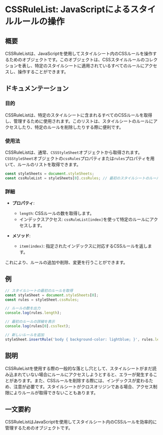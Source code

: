 <!--
Meta Description: # CSSRuleList: JavaScriptによるスタイルルールの操作 ## 概要 CSSRuleListは、JavaScriptを使用してスタイルシート内のCSSルールを操作するためのオブジェクトです。このオブジェクトは、CSSスタイルルールのコレクションを表し、特定のスタイルシートに適用さ...
Meta Keywords: rules, const, stylesheets, cssrulelist, cssrulelistは
-->

# CSSRuleList: JavaScriptによるスタイルルールの操作

## 概要
CSSRuleListは、JavaScriptを使用してスタイルシート内のCSSルールを操作するためのオブジェクトです。このオブジェクトは、CSSスタイルルールのコレクションを表し、特定のスタイルシートに適用されているすべてのルールにアクセスし、操作することができます。

## ドキュメンテーション
### 目的
CSSRuleListは、特定のスタイルシートに含まれるすべてのCSSルールを取得し、管理するために使用されます。このリストは、スタイルシートのルールにアクセスしたり、特定のルールを削除したりする際に便利です。

### 使用法
CSSRuleListは、通常、`CSSStyleSheet`オブジェクトから取得されます。`CSSStyleSheet`オブジェクトの`cssRules`プロパティまたは`rules`プロパティを用いて、ルールのリストを取得できます。

```javascript
const styleSheets = document.styleSheets;
const cssRuleList = styleSheets[0].cssRules; // 最初のスタイルシートのルールを取得
```

### 詳細
- **プロパティ**:
  - `length`: CSSルールの数を取得します。
  - インデックスアクセス: `cssRuleList[index]`を使って特定のルールにアクセスします。

- **メソッド**:
  - `item(index)`: 指定されたインデックスに対応するCSSルールを返します。
  
これにより、ルールの追加や削除、変更を行うことができます。

## 例
```javascript
// スタイルシートの最初のルールを取得
const styleSheet = document.styleSheets[0];
const rules = styleSheet.cssRules;

// ルールの数を出力
console.log(rules.length);

// 最初のルールの詳細を表示
console.log(rules[0].cssText);

// 新しいルールを追加
styleSheet.insertRule('body { background-color: lightblue; }', rules.length);
```

## 説明
CSSRuleListを使用する際の一般的な落とし穴として、スタイルシートがまだ読み込まれていない場合にルールにアクセスしようとすると、エラーが発生することがあります。また、CSSルールを削除する際には、インデックスが変わるため、注意が必要です。スタイルシートがクロスオリジンである場合、アクセス制限によりルールが取得できないこともあります。

## 一文要約
CSSRuleListはJavaScriptを使用してスタイルシート内のCSSルールを効率的に管理するためのオブジェクトです。